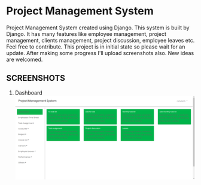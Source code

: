 # Project Management System
Project Management System created using Django. This system is built by Django. It has many features like employee management, project management, clients management, project discussion, employee leaves etc. Feel free to contribute. 
This project is in initial state so please wait for an update. After making some progress I'll upload screenshots also. 
New ideas are welcomed.


<h2>SCREENSHOTS</h2>

1) Dashboard
![alt text](screenshots/dashboard.png)
